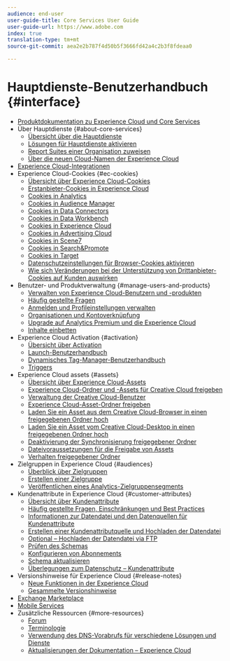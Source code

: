 ```yaml
---
audience: end-user
user-guide-title: Core Services User Guide
user-guide-url: https://www.adobe.com
index: true
translation-type: tm+mt
source-git-commit: aea2e2b787f4d50b5f3666fd42a4c2b3f8fdeaa0

---
```



# Hauptdienste-Benutzerhandbuch {#interface}

+ [Produktdokumentation zu Experience Cloud und Core Services](experience-cloud.md)
+ Über Hauptdienste {#about-core-services}
   + [Übersicht über die Hauptdienste](core-services-landing.md)
   + [Lösungen für Hauptdienste aktivieren](core-services/core-services.md)
   + [Report Suites einer Organisation zuweisen](core-services/report-suite-mapping.md)
   + [Über die neuen Cloud-Namen der Experience Cloud](solutions-core-services.md)
+ [Experience Cloud-Integrationen](marketing-cloud-integrations.md)
+ Experience Cloud-Cookies {#ec-cookies}
   + [Übersicht über Experience Cloud-Cookies](cookies/cookies-privacy.md)
   + [Erstanbieter-Cookies in Experience Cloud](cookies/cookies-first-party.md)
   + [Cookies in Analytics](cookies/cookies-analytics.md)
   + [Cookies in Audience Manager](cookies/cookies-am.md)
   + [Cookies in Data Connectors](cookies/cookies-dc.md)
   + [Cookies in Data Workbench](cookies/cookies-insight.md)
   + [Cookies in Experience Cloud](cookies/cookies-mc.md)
   + [Cookies in Advertising Cloud](cookies/cookies-advertising-cloud.md)
   + [Cookies in Scene7](cookies/cookies-s7.md)
   + [Cookies in Search&amp;Promote](cookies/cookies-snp.md)
   + [Cookies in Target](cookies/cookies-target.md)
   + [Datenschutzeinstellungen für Browser-Cookies aktivieren](cookies/browser-cookie-settings.md)
   + [Wie sich Veränderungen bei der Unterstützung von Drittanbieter-Cookies auf Kunden auswirken](cookies/cookies-thirdparty.md)
+ Benutzer- und Produktverwaltung {#manage-users-and-products}
   + [Verwalten von Experience Cloud-Benutzern und -produkten](admin-getting-started/admin-getting-started.md)
   + [Häufig gestellte Fragen](admin-getting-started/faq.md)
   + [Anmelden und Profileinstellungen verwalten](admin-getting-started/getting-started-experience-cloud.md)
   + [Organisationen und Kontoverknüpfung](admin-getting-started/organizations.md)
   + [Upgrade auf Analytics Premium und die Experience Cloud](admin-getting-started/upgrade-to-analytics-premium.md)
   + [Inhalte einbetten](admin-getting-started/oembed.md)
+ Experience Cloud Activation {#activation}
   + [Übersicht über Activation](activation/activation.md)
   + [Launch-Benutzerhandbuch](https://docs.adobe.com/content/help/en/launch/using/overview.html)
   + [Dynamisches Tag-Manager-Benutzerhandbuch](https://docs.adobe.com/content/help/en/dtm/using/dtm-home.html)
   + [Triggers](activation/triggers.md)
+ Experience Cloud assets {#assets}
   + [Übersicht über Experience Cloud-Assets](experience-cloud-assets/experience-cloud-assets.md)
   + [Experience Cloud-Ordner und -Assets für Creative Cloud freigeben](experience-cloud-assets/creative-cloud.md)
   + [Verwaltung der Creative Cloud-Benutzer](experience-cloud-assets/t-admin-add-cc-user.md)
   + [Experience Cloud-Asset-Ordner freigeben](experience-cloud-assets/t-share-creative-cloud.md)
   + [Laden Sie ein Asset aus dem Creative Cloud-Browser in einen freigegebenen Ordner hoch](experience-cloud-assets/t-upload-asset-cc.md)
   + [Laden Sie ein Asset vom Creative Cloud-Desktop in einen freigegebenen Ordner hoch](experience-cloud-assets/t-cc-asset-upload-thor.md)
   + [Deaktivierung der Synchronisierung freigegebener Ordner](experience-cloud-assets/t-disable-asset-sync.md)
   + [Dateivoraussetzungen für die Freigabe von Assets](experience-cloud-assets/assets-file-reqs.md)
   + [Verhalten freigegebener Ordner](experience-cloud-assets/asset-behavior.md)
+ Zielgruppen in Experience Cloud {#audiences}
   + [Überblick über Zielgruppen](audience-library/audience-library.md)
   + [Erstellen einer Zielgruppe](audience-library/t-audience-create.md)
   + [Veröffentlichen eines Analytics-Zielgruppensegments](audience-library/t-publish-audience-segment.md)
+ Kundenattribute in Experience Cloud {#customer-attributes}
   + [Übersicht über Kundenattribute](attributes/attributes.md)
   + [Häufig gestellte Fragen, Einschränkungen und Best Practices](attributes/faq-crs.md)
   + [Informationen zur Datendatei und den Datenquellen für Kundenattribute](attributes/crs-data-file.md)
   + [Erstellen einer Kundenattributquelle und Hochladen der Datendatei](attributes/t-crs-usecase.md)
   + [Optional – Hochladen der Datendatei via FTP](attributes/t-upload-attributes-ftp.md)
   + [Prüfen des Schemas](attributes/validate-schema.md)
   + [Konfigurieren von Abonnements](attributes/subscription.md)
   + [Schema aktualisieren](attributes/t-update-schema.md)
   + [Überlegungen zum Datenschutz – Kundenattribute](attributes/privacy-mac.md)
+ Versionshinweise für Experience Cloud {#release-notes}
   + [Neue Funktionen in der Experience Cloud](https://docs.adobe.com/content/help/en/release-notes/experience-cloud/current.html)
   + [Gesammelte Versionshinweise](marketing-cloud-interface/release-notes.md)
+ [Exchange Marketplace](exchange.md)
+ [Mobile Services](https://docs.adobe.com/content/help/en/mobile-services/using/home.html)
+ Zusätzliche Ressourcen {#more-resources}
   + [Forum](https://forums.adobe.com/community/experience-cloud)
   + [Terminologie](terms.md)
   + [Verwendung des DNS-Vorabrufs für verschiedene Lösungen und Dienste](dns-prefetch.md)
   + [Aktualisierungen der Dokumentation – Experience Cloud](doc-updates.md)

